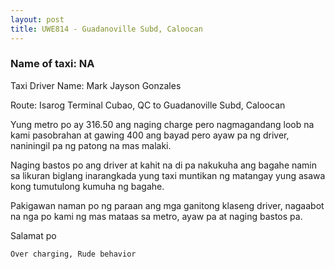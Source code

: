 ```yaml
---
layout: post
title: UWE814 - Guadanoville Subd, Caloocan
---
```


### Name of taxi: NA

Taxi Driver Name:
Mark Jayson Gonzales

Route: Isarog Terminal Cubao, QC to Guadanoville Subd, Caloocan

Yung metro po ay 316.50 ang naging charge pero nagmagandang loob na kami pasobrahan at gawing 400 ang bayad pero ayaw pa ng driver, naniningil pa ng patong na mas malaki.

Naging bastos po ang driver at kahit na di pa nakukuha ang bagahe namin sa likuran biglang inarangkada yung taxi muntikan ng matangay yung asawa kong tumutulong kumuha ng bagahe.

Pakigawan naman po ng paraan ang mga ganitong klaseng driver, nagaabot na nga po kami ng mas mataas sa metro, ayaw pa at naging bastos pa.

Salamat po

```Over charging, Rude behavior```
